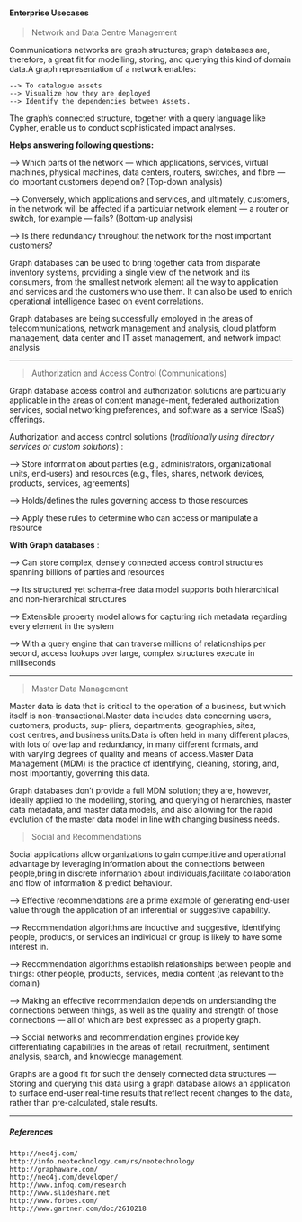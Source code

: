 #### Enterprise Usecases

> Network and Data Centre Management

Communications networks are graph structures; graph databases are, therefore, a great fit for modelling, storing, and querying this kind of domain data.A graph representation of a network enables:

    --> To catalogue assets
    --> Visualize how they are deployed
    --> Identify the dependencies between Assets. 

The graph’s connected structure, together with a query language like Cypher, enable us to conduct sophisticated impact analyses.

__Helps answering following questions:__

--> Which parts of the network — which applications, services, virtual machines, physical machines, data centers, routers, switches, and fibre — do important customers depend on? (Top-down analysis)

--> Conversely, which applications and services, and ultimately, customers, in the network will be affected if a particular network element — a router or switch, for example — fails? (Bottom-up analysis)

--> Is there redundancy throughout the network for the most important customers?

Graph databases can be used to bring together data from disparate inventory systems, providing a single view of the network and its consumers, from the smallest network element all the way to application and services and the customers who use them. It can also be used to enrich operational intelligence based on event correlations.

Graph databases are being successfully employed in the areas of telecommunications, network management and analysis, cloud platform management, data center and IT asset management, and network impact analysis

---

> Authorization and Access Control (Communications)

Graph database access control and authorization solutions are particularly applicable in the areas of content manage-ment, federated authorization services, social networking preferences, and software as a service (SaaS) offerings.

Authorization and access control solutions (_traditionally using directory services or custom solutions_) : 

--> Store information about parties (e.g., administrators, organizational units, end-users) and resources (e.g., files, shares, network devices, products, services, agreements)

--> Holds/defines the rules governing access to those resources

--> Apply these rules to determine who can access or manipulate a resource

__With Graph databases__ : 

--> Can store complex, densely connected access control structures spanning billions of parties and resources

--> Its structured yet schema-free data model supports both hierarchical and non-hierarchical structures

--> Extensible property model allows for capturing rich metadata regarding every element in the system

--> With a query engine that can traverse millions of relationships per second, access lookups over large, complex structures execute in milliseconds

---

> Master Data Management

Master data is data that is critical to the operation of a business, but which itself is non-transactional.Master data includes data concerning users, customers, products, sup‐ pliers, departments, geographies, sites, cost centres, and business units.Data is often held in many different places, with lots of overlap and redundancy, in many different formats, and with varying degrees of quality and means of access.Master Data Management (MDM) is the practice of identifying, cleaning, storing, and, most importantly, governing this data.

Graph databases don’t provide a full MDM solution; they are, however, ideally applied to the modelling, storing, and querying of hierarchies, master data metadata, and master data models, and also allowing for the rapid evolution of the master data model in line with changing business needs.

> Social and Recommendations

Social applications allow organizations to gain competitive and operational advantage by leveraging information about the connections between people,bring in discrete information about individuals,facilitate collaboration and flow of information & predict behaviour.

--> Effective recommendations are a prime example of generating end-user value through the application of an inferential or suggestive capability.

--> Recommendation algorithms are inductive and suggestive, identifying people, products, or services an individual or group is likely to have some interest in.

--> Recommendation algorithms establish relationships between people and things: other people, products, services, media content (as relevant to the domain)

--> Making an effective recommendation depends on understanding the connections between things, as well as the quality and strength of those connections — all of which are best expressed as a property graph.

--> Social networks and recommendation engines provide key differentiating capabilities in the areas of retail, recruitment, sentiment analysis, search, and knowledge management.

Graphs are a good fit for such the densely connected data structures — Storing and querying this data using a graph database allows an application to surface end-user real-time results that reflect recent changes to the data, rather than pre-calculated, stale results.

---

##### References 

    http://neo4j.com/
    http://info.neotechnology.com/rs/neotechnology 
    http://graphaware.com/
    http://neo4j.com/developer/
    http://www.infoq.com/research
    http://www.slideshare.net
    http://www.forbes.com/
    http://www.gartner.com/doc/2610218


